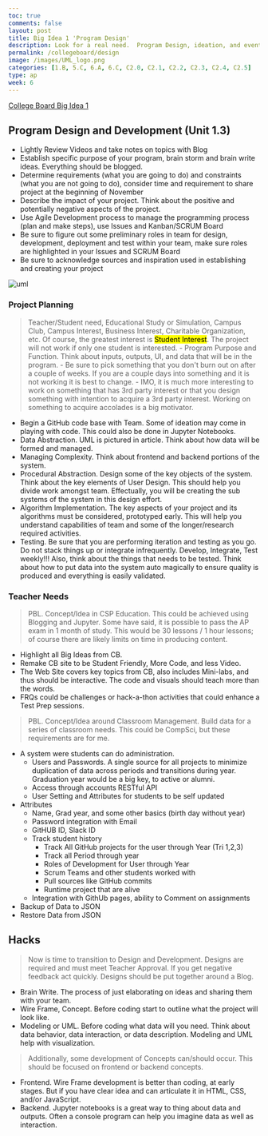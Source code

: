 ```yaml
---
toc: true
comments: false
layout: post
title: Big Idea 1 'Program Design'
description: Look for a real need.  Program Design, ideation, and eventual development work a lot better if you have a real need or an idea of purpose.
permalink: /collegeboard/design
image: /images/UML_logo.png
categories: [1.B, 5.C, 6.A, 6.C, C2.0, C2.1, C2.2, C2.3, C2.4, C2.5]
type: ap
week: 6
---
```


[College Board Big Idea 1](https://apclassroom.collegeboard.org/103/home?unit=1)

## Program Design and Development (Unit 1.3)
- Lightly Review Videos and take notes on topics with Blog
- Establish specific purpose of your program, brain storm and brain write ideas. Everything should be blogged.
- Determine requirements (what you are going to do) and constraints (what you are not going to do), consider time and requirement to share project at the beginning of November
- Describe the impact of your project.  Think about the positive and potentially negative aspects of the project.
- Use Agile Development process to manage the programming process (plan and make steps), use Issues and Kanban/SCRUM Board
- Be sure to figure out some preliminary roles in team for design, development, deployment and test within your team, make sure roles are highlighted in your Issues and SCRUM Board
- Be sure to acknowledge sources and inspiration used in establishing and creating your project

![uml]({{site.baseurl}}/images/UML_logo.png)

### Project Planning
> Teacher/Student need, Educational Study or Simulation, Campus Club, Campus Interest, Business Interest, Charitable Organization, etc.  Of course, the greatest interest is <mark>Student Interest</mark>.  The project will not work if only one student is interested.
    - Program Purpose and Function.  Think about inputs, outputs, UI, and data that will be in the program.
    - Be sure to pick something that you don't burn out on after a couple of weeks.  If you are a couple days into something and it is not working it is best to change. 
    - IMO, it is much more interesting to work on something that has 3rd party interest or that you design something with intention to acquire a 3rd party interest.  Working on something to acquire accolades is a big motivator.
- Begin a GitHub code base with Team.  Some of ideation may come in playing with code.  This could also be done in Jupyter Notebooks.
- Data Abstraction.  UML is pictured in article.  Think about how data will be formed and managed.
- Managing Complexity.  Think about frontend and backend portions of the system.
- Procedural Abstraction.   Design some of the key objects of the system.  Think about the key elements of User Design.  This should help you divide work amongst team.   Effectually, you will be creating the sub systems of the system in this design effort.
- Algorithm Implementation.  The key aspects of your project and its algorithms must be considered, prototyped early.  This will help you understand capabilities of team and some of the longer/research required activities.
- Testing.  Be sure that you are performing iteration and testing as you go.  Do not stack things up or integrate infrequently.  Develop, Integrate, Test weekly!!!  Also, think about the things that needs to be tested.  Think about how to put data into the system auto magically to ensure quality is produced and everything is easily validated.

### Teacher Needs
> PBL. Concept/Idea in CSP Education.  This could be achieved using Blogging and Jupyter.  Some have said, it is possible to pass the AP exam in 1 month of study.  This would be 30 lessons / 1 hour lessons; of course there are likely limits on time in producing content.
- Highlight all Big Ideas from CB.
- Remake CB site to be Student Friendly, More Code, and less Video.
- The Web Site covers key topics from CB, also includes Mini-labs, and thus should be interactive.  The code and visuals should teach more than the words.
- FRQs could be challenges or hack-a-thon activities that could enhance a Test Prep sessions. 

> PBL. Concept/Idea around Classroom Management. Build data for a series of classroom needs.  This could be CompSci, but these requirements are for me.
- A system were students can do administration.  
    - Users and Passwords.   A single source for all projects to minimize duplication of data across periods and transitions during year.  Graduation year would be a big key, to active or alumni.
    - Access through accounts RESTful API
    - User Setting and Attributes for students to be self updated
- Attributes
    - Name, Grad year, and some other basics (birth day without year)
    - Password integration with Email
    - GitHUB ID, Slack ID
    - Track student history
        - Track All GitHub projects for the user through Year (Tri 1,2,3)
        - Track all Period through year
        - Roles of Development for User through Year
        - Scrum Teams and other students worked with
        - Pull sources like GitHub commits
        - Runtime project that are alive
    - Integration with GithUb pages, ability to Comment on assignments
- Backup of Data to JSON
- Restore Data from JSON

## Hacks
> Now is time to transition to Design and Development. Designs are required and must meet Teacher Approval.  If you get negative feedback act quickly.  Designs should be put together around a Blog. 
- Brain Write. The process of just elaborating on ideas and sharing them with your team.
- Wire Frame, Concept.  Before coding start to outline what the project will look like.
- Modeling or UML.  Before coding what data will you need.  Think about data behavior, data interaction, or data description.   Modeling and UML help with visualization.

> Additionally, some development of Concepts can/should occur.  This should be focused on frontend or backend concepts.
- Frontend.  Wire Frame development is better than coding, at early stages.  But if you have clear idea and can articulate it in HTML, CSS, and/or JavaScript.
- Backend. Jupyter notebooks is a great way to thing about data and outputs.  Often a console program can help you imagine data as well as interaction.